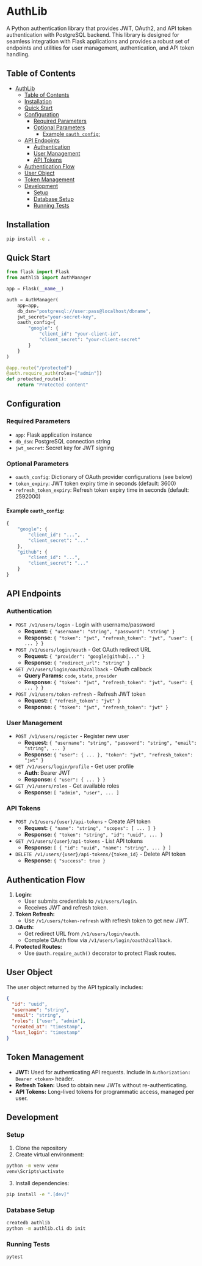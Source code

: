 # AuthLib

A Python authentication library that provides JWT, OAuth2, and API token authentication with PostgreSQL backend. This library is designed for seamless integration with Flask applications and provides a robust set of endpoints and utilities for user management, authentication, and API token handling.

## Table of Contents
- [AuthLib](#authlib)
  - [Table of Contents](#table-of-contents)
  - [Installation](#installation)
  - [Quick Start](#quick-start)
  - [Configuration](#configuration)
    - [Required Parameters](#required-parameters)
    - [Optional Parameters](#optional-parameters)
      - [Example `oauth_config`:](#example-oauth_config)
  - [API Endpoints](#api-endpoints)
    - [Authentication](#authentication)
    - [User Management](#user-management)
    - [API Tokens](#api-tokens)
  - [Authentication Flow](#authentication-flow)
  - [User Object](#user-object)
  - [Token Management](#token-management)
  - [Development](#development)
    - [Setup](#setup)
    - [Database Setup](#database-setup)
    - [Running Tests](#running-tests)

## Installation

```bash
pip install -e .
```

## Quick Start

```python
from flask import Flask
from authlib import AuthManager

app = Flask(__name__)

auth = AuthManager(
    app=app,
    db_dsn="postgresql://user:pass@localhost/dbname",
    jwt_secret="your-secret-key",
    oauth_config={
        "google": {
            "client_id": "your-client-id",
            "client_secret": "your-client-secret"
        }
    }
)

@app.route("/protected")
@auth.require_auth(roles=["admin"])
def protected_route():
    return "Protected content"
```

## Configuration

### Required Parameters
- `app`: Flask application instance
- `db_dsn`: PostgreSQL connection string
- `jwt_secret`: Secret key for JWT signing

### Optional Parameters
- `oauth_config`: Dictionary of OAuth provider configurations (see below)
- `token_expiry`: JWT token expiry time in seconds (default: 3600)
- `refresh_token_expiry`: Refresh token expiry time in seconds (default: 2592000)

#### Example `oauth_config`:
```python
{
    "google": {
        "client_id": "...",
        "client_secret": "..."
    },
    "github": {
        "client_id": "...",
        "client_secret": "..."
    }
}
```

## API Endpoints

### Authentication
- `POST /v1/users/login` - Login with username/password
  - **Request:** `{ "username": "string", "password": "string" }`
  - **Response:** `{ "token": "jwt", "refresh_token": "jwt", "user": { ... } }`
- `POST /v1/users/login/oauth` - Get OAuth redirect URL
  - **Request:** `{ "provider": "google|github|..." }`
  - **Response:** `{ "redirect_url": "string" }`
- `GET /v1/users/login/oauth2callback` - OAuth callback
  - **Query Params:** `code`, `state`, `provider`
  - **Response:** `{ "token": "jwt", "refresh_token": "jwt", "user": { ... } }`
- `POST /v1/users/token-refresh` - Refresh JWT token
  - **Request:** `{ "refresh_token": "jwt" }`
  - **Response:** `{ "token": "jwt", "refresh_token": "jwt" }`

### User Management
- `POST /v1/users/register` - Register new user
  - **Request:** `{ "username": "string", "password": "string", "email": "string", ... }`
  - **Response:** `{ "user": { ... }, "token": "jwt", "refresh_token": "jwt" }`
- `GET /v1/users/login/profile` - Get user profile
  - **Auth:** Bearer JWT
  - **Response:** `{ "user": { ... } }`
- `GET /v1/users/roles` - Get available roles
  - **Response:** `[ "admin", "user", ... ]`

### API Tokens
- `POST /v1/users/{user}/api-tokens` - Create API token
  - **Request:** `{ "name": "string", "scopes": [ ... ] }`
  - **Response:** `{ "token": "string", "id": "uuid", ... }`
- `GET /v1/users/{user}/api-tokens` - List API tokens
  - **Response:** `[ { "id": "uuid", "name": "string", ... } ]`
- `DELETE /v1/users/{user}/api-tokens/{token_id}` - Delete API token
  - **Response:** `{ "success": true }`

## Authentication Flow

1. **Login:**
   - User submits credentials to `/v1/users/login`.
   - Receives JWT and refresh token.
2. **Token Refresh:**
   - Use `/v1/users/token-refresh` with refresh token to get new JWT.
3. **OAuth:**
   - Get redirect URL from `/v1/users/login/oauth`.
   - Complete OAuth flow via `/v1/users/login/oauth2callback`.
4. **Protected Routes:**
   - Use `@auth.require_auth()` decorator to protect Flask routes.

## User Object

The user object returned by the API typically includes:
```json
{
  "id": "uuid",
  "username": "string",
  "email": "string",
  "roles": ["user", "admin"],
  "created_at": "timestamp",
  "last_login": "timestamp"
}
```

## Token Management
- **JWT:** Used for authenticating API requests. Include in `Authorization: Bearer <token>` header.
- **Refresh Token:** Used to obtain new JWTs without re-authenticating.
- **API Tokens:** Long-lived tokens for programmatic access, managed per user.

## Development

### Setup
1. Clone the repository
2. Create virtual environment:
```bash
python -m venv venv
venv\Scripts\activate
```
3. Install dependencies:
```bash
pip install -e ".[dev]"
```

### Database Setup
```bash
createdb authlib
python -m authlib.cli db init
```

### Running Tests
```bash
pytest
```
